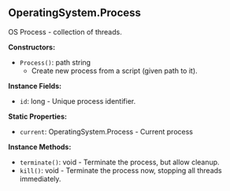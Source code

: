 ## OperatingSystem.Process

OS Process - collection of threads.


**Constructors:**
- `Process()`: path string
  - Create new process from a script (given path to it).

**Instance Fields:**
- `id`: long - Unique process identifier.

**Static Properties:**
- `current`: OperatingSystem.Process - Current process

**Instance Methods:**
- `terminate()`: void - Terminate the process, but allow cleanup.
- `kill()`: void - Terminate the process now, stopping all threads immediately.
